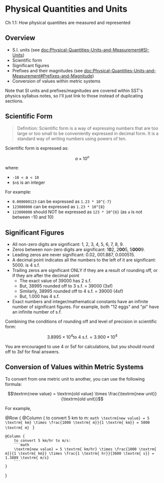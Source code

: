 # Physical Quantities and Units

Ch 1.1: How physical quantities are measured and represented

## Overview
- S.I. units (see <doc:Physical-Quantities-Units-and-Measurement#SI-Units>)
- Scientific form
- Significant figures
- Prefixes and their magnitudes (see <doc:Physical-Quantities-Units-and-Measurement#Prefixes-and-Magnitude>)
- Conversion of values within metric systems

Note that SI units and prefixes/magnitudes are covered within SST's physics syllabus notes, so 
I'll just link to those instead of duplicating sections.

## Scientific Form

> Definition: Scientific form is a way of expressing numbers that are too large or too small to be conveniently
> expressed in decimal form. It is a standard way of writing numbers using powers of ten.

Scientific form is expressed as:
```math
a \times 10^n
```
where:
- `-10 < `a` < 10`
- `$n$` is an integer

For example:
- `0.000000123` can be expressed as `1.23 * 10^{-7}`
- `123000000` can be expressed as `1.23 * 10^{8}`
- `123000000` should NOT be expressed as `123 * 10^{6}` (as `a` is not between -10 and 10)

## Significant Figures

- All non-zero digits are significant: 1, 2, 3, 4, 5, 6, 7, 8, 9.
- Zeros between non-zero digits are significant: 1**0**2, 2**00**5, 5**000**9.
- Leading zeros are never significant: 0.02, 001.887, 0.000515.
- A decimal point indicates all the numbers to the left of it are significant: 5000. is 4 s.f.
- Trailing zeros are significant ONLY if they are a result of rounding off, or if they are after 
the decimal point
    - The exact value of 39000 has 2 s.f.
    - But, 38995 rounded off to 3 s.f. = 39000 (3sf)
    - Similarly, 38995 rounded off to 4 s.f. = 39000 (4sf)
    - But, 1.000 has 4 s.f.
- Exact numbers and integer/mathematical constants have an infinite number of significant
figures. For example, both "12 eggs" and "pi" have an infinite number of s.f.

Combining the conditions of rounding off and level of precision in scientific form:
```math
3.8995 \times 10^4 \textrm{to 4 s.f.} = 3.900 * 10^4
```

You are encouraged to use 4 or 5sf for calculations, but you should round off to 3sf for final answers.

## Conversion of Values within Metric Systems

To convert from one metric unit to another, you can use the following formula:
```math
\textrm{new value} = \textrm{old value} \times \frac{\textrm{new unit}}{\textrm{old unit}}
```
For example,

@Row {
    @Column {
        to convert 5 km to m:
        ```math
        \textrm{new value} = 5 \textrm{ km} \times \frac{1000 \textrm{ m}}{1 \textrm{ km}} = 5000 \textrm{ m}
        ```
    }

    @Column {
        to convert 5 km/hr to m/s:
        ```math
        \textrm{new value} = 5 \textrm{ km/hr} \times \frac{1000 \textrm{ m}}{1 \textrm{ km}} \times \frac{1 \textrm{ hr}}{3600 \textrm{ s}} = 1.3889 \textrm{ m/s}
        ```
    }
}
